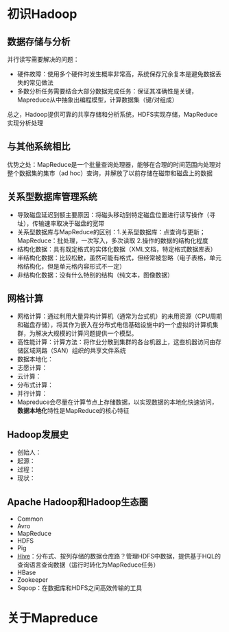 # 初识Hadoop

## 数据存储与分析
并行读写需要解决的问题：
+ 硬件故障：使用多个硬件时发生概率非常高，系统保存冗余复本是避免数据丢失的常见做法
+ 多数分析任务需要结合大部分数据完成任务：保证其准确性是关键，Mapreduce从中抽象出编程模型，计算数据集（键/对组成）

总之，Hadoop提供可靠的共享存储和分析系统，HDFS实现存储，MapReduce实现分析处理

## 与其他系统相比
优势之处：MapReduce是一个批量查询处理器，能够在合理的时间范围内处理对整个数据集的集市（ad hoc）查询，并解放了以前存储在磁带和磁盘上的数据

## 关系型数据库管理系统
+ 导致磁盘延迟到额主要原因：将磁头移动到特定磁盘位置进行读写操作（寻址），传输速率取决于磁盘的宽带
+ 关系型数据库与MapReduce的区别：1.关系型数据库：点查询与更新；MapReduce：批处理，一次写入，多次读取 2.操作的数据的结构化程度
+ 结构化数据：具有既定格式的实体化数据（XML文档，特定格式数据库表）
+ 半结构化数据：比较松散，虽然可能有格式，但经常被忽略（电子表格，单元格结构化，但是单元格内容形式不一定）
+ 非结构化数据：没有什么特别的结构（纯文本，图像数据）

## 网格计算
+ 网格计算：通过利用大量异构计算机（通常为台式机）的未用资源（CPU周期和磁盘存储），将其作为嵌入在分布式电信基础设施中的一个虚拟的计算机集群，为解决大规模的计算问题提供一个模型。
+ 高性能计算：计算方法：将作业分散到集群的各台机器上，这些机器访问由存储区域网路（SAN）组织的共享文件系统
+ 数据本地化：
+ 志愿计算：
+ 云计算：
+ 分布式计算：
+ 并行计算：
+ Mapreduce会尽量在计算节点上存储数据，以实现数据的本地化快速访问，**数据本地化**特性是MapReduce的核心特征

## Hadoop发展史
+ 创始人：
+ 起源：
+ 过程：
+ 现状：

## Apache Hadoop和Hadoop生态圈
+ Common
+ Avro
+ MapReduce
+ HDFS
+ Pig
+ [Hive](https://github.com/datadeng/Hive)：分布式、按列存储的数据仓库路？管理HDFS中数据，提供基于HQL的查询语言查询数据（运行时转化为MapReduce任务）
+ HBase
+ Zookeeper
+ Sqoop：在数据库和HDFS之间高效传输的工具

# 关于Mapreduce
